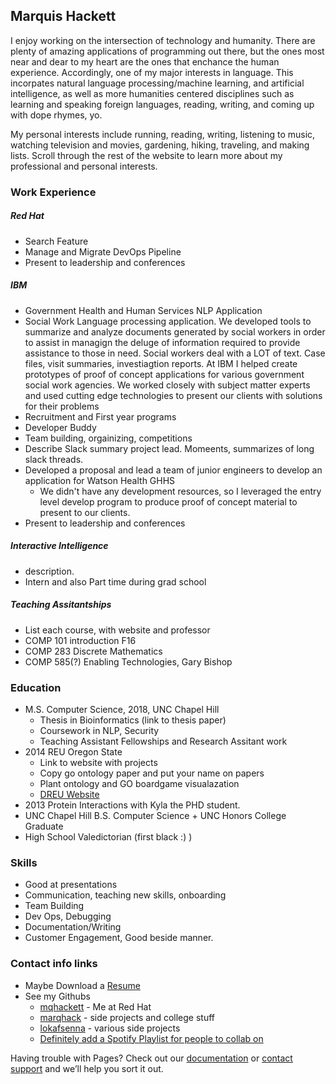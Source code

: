 ## Marquis Hackett

I enjoy working on the intersection of technology and humanity. There are plenty of amazing applications of programming out there, but the ones most near and dear to my heart are the ones that enchance the human experience. Accordingly, one of my major interests in language. This incorpates natural language processing/machine learning, and artificial intelligence, as well as more humanities centered disciplines such as learning and speaking foreign languages, reading, writing, and coming up with dope rhymes, yo. 

My personal interests include running, reading, writing, listening to music, watching television and movies, gardening, hiking, traveling, and making lists. Scroll through the rest of the website to learn more about my professional and personal interests.


### Work Experience 

##### Red Hat

 - Search Feature
 - Manage and Migrate DevOps Pipeline
 - Present to leadership and conferences

##### IBM 

 - Government Health and Human Services NLP Application
  - Social Work Language processing application. We developed tools to summarize and analyze documents generated by social workers in order to assist in managign the deluge of information required to provide assistance to those in need. Social workers deal with a LOT of text.  Case files, visit summaries, investiagtion reports. At IBM I helped create prototypes of proof of concept applications for various government social work agencies. We worked closely with subject matter experts and used cutting edge technologies to present our clients with solutions for their problems 
 - Recruitment and First year programs
  - Developer Buddy
  - Team building, orgainizing, competitions
 - Describe Slack summary project lead. Momeents, summarizes of long slack threads.
 - Developed a proposal and lead a team of junior engineers to develop an application for Watson Health GHHS
   - We didn't have any development resources, so I leveraged the entry level develop program to produce proof of concept material to present to our clients.  
 - Present to leadership and conferences

##### Interactive Intelligence
 - description. 
 - Intern and also Part time during grad school


##### Teaching Assitantships
 - List each course, with website and professor
 - COMP 101 introduction F16
 - COMP 283 Discrete Mathematics
 - COMP 585(?) Enabling Technologies, Gary Bishop

### Education
  - M.S. Computer Science, 2018, UNC Chapel Hill
    - Thesis in Bioinformatics (link to thesis paper)
    - Coursework in NLP, Security
    - Teaching Assistant Fellowships and Research Assitant work
  - 2014 REU Oregon State
    - Link to website with projects
    - Copy go ontology paper and put your name on papers
    - Plant ontology and GO boardgame visualazation
    - [DREU Website](https://dreuarchive.cra.org/2015/Hackett/blog.html) 
  - 2013 Protein Interactions with Kyla the PHD student. 
  - UNC Chapel Hill B.S. Computer Science + UNC Honors College Graduate 
  - High School Valedictorian (first black :) ) 

### Skills
  - Good at presentations
  - Communication, teaching new skills, onboarding
  - Team Building
  - Dev Ops, Debugging
  - Documentation/Writing
  - Customer Engagement, Good beside manner. 


### Contact info links 
 - Maybe Download a [Resume](Resume.pdf)
 - See my Githubs 
   - [mqhackett](https://github.com/mqhackett) - Me at Red Hat
   - [marqhack](https://github.com/marqhack) - side projects and college stuff
   - [lokafsenna](https://github.com/lokafsenna) - various side projects
   - [Definitely add a Spotify Playlist for people to collab on](empty)
 
Having trouble with Pages? Check out our [documentation](https://docs.github.com/categories/github-pages-basics/) or [contact support](https://support.github.com/contact) and we’ll help you sort it out.

